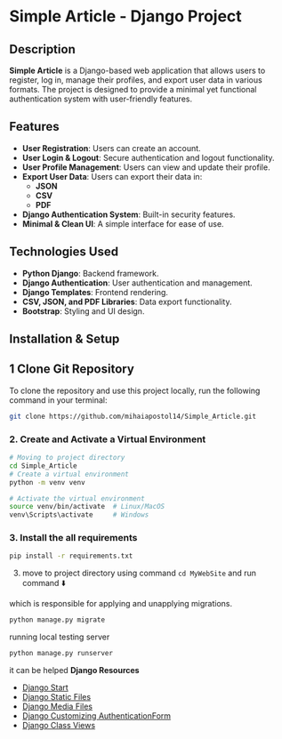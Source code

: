 # Simple Article - Django Project

## Description
**Simple Article** is a Django-based web application that allows users to register, log in, manage their profiles, and export user data in various formats. The project is designed to provide a minimal yet functional authentication system with user-friendly features.

## Features
- **User Registration**: Users can create an account.
- **User Login & Logout**: Secure authentication and logout functionality.
- **User Profile Management**: Users can view and update their profile.
- **Export User Data**: Users can export their data in:
  - **JSON**
  - **CSV**
  - **PDF**
- **Django Authentication System**: Built-in security features.
- **Minimal & Clean UI**: A simple interface for ease of use.

## Technologies Used
- **Python Django**: Backend framework.
- **Django Authentication**: User authentication and management.
- **Django Templates**: Frontend rendering.
- **CSV, JSON, and PDF Libraries**: Data export functionality.
- **Bootstrap**: Styling and UI design.

## Installation & Setup

## 1 **Clone Git Repository**
To clone the repository and use this project locally, run the following command in your terminal:
 ```bash
 git clone https://github.com/mihaiapostol14/Simple_Article.git
 ```


### 2. Create and Activate a Virtual Environment  

```bash
# Moving to project directory
cd Simple_Article
# Create a virtual environment
python -m venv venv  

# Activate the virtual environment
source venv/bin/activate  # Linux/MacOS  
venv\Scripts\activate     # Windows  
```

### 3. Install the all requirements

```bash
pip install -r requirements.txt
```


3. move to project directory using command ``cd MyWebSite`` and run command :arrow_down:

which is responsible for applying and unapplying migrations.
````bash
python manage.py migrate
````

running local testing server
````bash
python manage.py runserver
````


it can be helped **Django Resources**
* [Django Start](https://www.djangoproject.com/start/)
* [Django Static Files](https://docs.djangoproject.com/en/5.0/howto/static-files/)
* [Django Media Files](https://docs.djangoproject.com/en/5.0/howto/static-files/)
* [Django Customizing AuthenticationForm](https://medium.com/@iamalisaleh/customizing-authenticationform-for-custom-login-policy-in-django-e006029b9971)
* [Django Class Views](https://ccbv.co.uk/)

